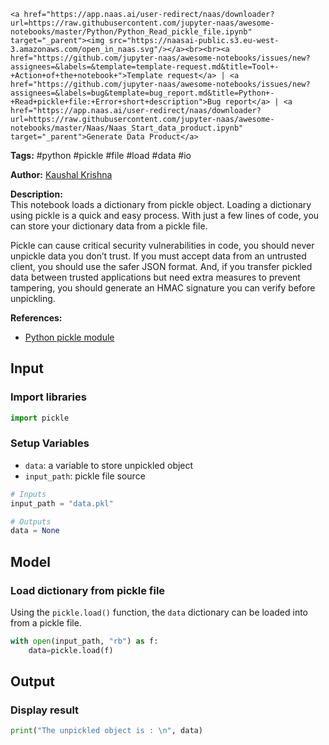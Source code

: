     <a href="https://app.naas.ai/user-redirect/naas/downloader?url=https://raw.githubusercontent.com/jupyter-naas/awesome-notebooks/master/Python/Python_Read_pickle_file.ipynb" target="_parent"><img src="https://naasai-public.s3.eu-west-3.amazonaws.com/open_in_naas.svg"/></a><br><br><a href="https://github.com/jupyter-naas/awesome-notebooks/issues/new?assignees=&labels=&template=template-request.md&title=Tool+-+Action+of+the+notebook+">Template request</a> | <a href="https://github.com/jupyter-naas/awesome-notebooks/issues/new?assignees=&labels=bug&template=bug_report.md&title=Python+-+Read+pickle+file:+Error+short+description">Bug report</a> | <a href="https://app.naas.ai/user-redirect/naas/downloader?url=https://raw.githubusercontent.com/jupyter-naas/awesome-notebooks/master/Naas/Naas_Start_data_product.ipynb" target="_parent">Generate Data Product</a>

**Tags:** #python #pickle #file #load #data #io

**Author:** [Kaushal Krishna](https://www.linkedin.com/in/kaushal-krishna-a48959153/)

**Description:**   
This notebook loads a dictionary from pickle object. Loading a dictionary using pickle is a quick and easy process. With just a few lines of code, you can store your dictionary data from a pickle file.    

Pickle can cause critical security vulnerabilities in code, you should never unpickle data you don’t trust. If you must accept data from an untrusted client, you should use the safer JSON format. And, if you transfer pickled data between trusted applications but need extra measures to prevent tampering, you should generate an HMAC signature you can verify before unpickling.

**References:**
- [Python pickle module](https://docs.python.org/3/library/pickle.html)

## Input

### Import libraries


```python
import pickle
```

### Setup Variables
- `data`: a variable to store unpickled object
- `input_path`: pickle file source


```python
# Inputs
input_path = "data.pkl"

# Outputs
data = None
```

## Model

### Load dictionary from pickle file

Using the `pickle.load()` function, the `data` dictionary can be loaded into from a pickle file.


```python
with open(input_path, "rb") as f:
    data=pickle.load(f)
```

## Output

### Display result


```python
print("The unpickled object is : \n", data)
```
